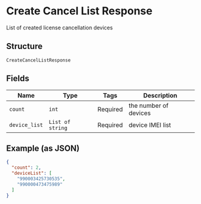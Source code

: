 
# Create Cancel List Response

List of created license cancellation devices

## Structure

`CreateCancelListResponse`

## Fields

| Name | Type | Tags | Description |
|  --- | --- | --- | --- |
| `count` | `int` | Required | the number of devices |
| `device_list` | `List of string` | Required | device IMEI list |

## Example (as JSON)

```json
{
  "count": 2,
  "deviceList": [
    "990003425730535",
    "990000473475989"
  ]
}
```

